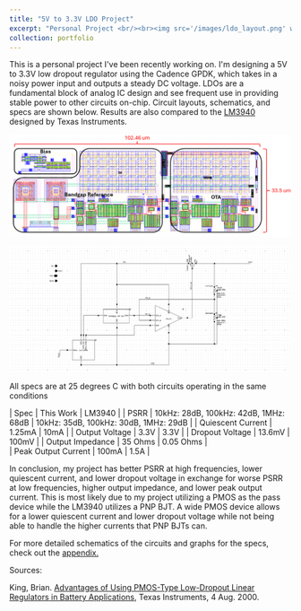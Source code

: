 ```yaml
---
title: "5V to 3.3V LDO Project"
excerpt: "Personal Project <br/><br><img src='/images/ldo_layout.png' width='50%' height='50%'>"
collection: portfolio
---
```


This is a personal project I've been recently working on. I'm designing a 5V to 3.3V low dropout regulator using the Cadence GPDK, which takes in a noisy power input and outputs a steady DC voltage. LDOs are a fundamental block of analog IC design and see frequent use in providing stable power to other circuits on-chip. Circuit layouts, schematics, and specs are shown below. Results are also compared to the [LM3940](https://www.ti.com/lit/ds/symlink/lm3940.pdf?ts=1754872909603) designed by Texas Instruments.

![](/images/ldo_layout_labeled.png)

![](/images/ldo_schematic.png)

All specs are at 25 degrees C with both circuits operating in the same conditions

| Spec                | This Work                             | LM3940                                |
| PSRR                | 10kHz: 28dB, 100kHz: 42dB, 1MHz: 68dB | 10kHz: 35dB, 100kHz: 30dB, 1MHz: 29dB |
| Quiescent Current   | 1.25mA                                | 10mA                                  |
| Output Voltage      | 3.3V                                  | 3.3V                                  |
| Dropout Voltage     | 13.6mV                                | 100mV                                 |
| Output Impedance    | 35 Ohms                               | 0.05 Ohms                             |  
| Peak Output Current | 100mA                                 | 1.5A                                  |

In conclusion, my project has better PSRR at high frequencies, lower quiescent current, and lower dropout voltage in exchange for worse PSRR at low frequencies, higher output impedance, and lower peak output current. This is most likely due to my project utilizing a PMOS as the pass device while the LM3940 utilizes a PNP BJT. A wide PMOS device allows for a lower quiescent current and lower dropout voltage while not being able to handle the higher currents that PNP BJTs can. 

For more detailed schematics of the circuits and graphs for the specs, check out the [appendix.](/portfolio/portfolio-5/appendix_ldo)

Sources:

King, Brian. [Advantages of Using PMOS-Type Low-Dropout Linear Regulators in Battery Applications](https://www.ti.com/sc/docs/apps/msp/journal/aug2000/aug_04.pdf), Texas Instruments, 4 Aug. 2000. 
